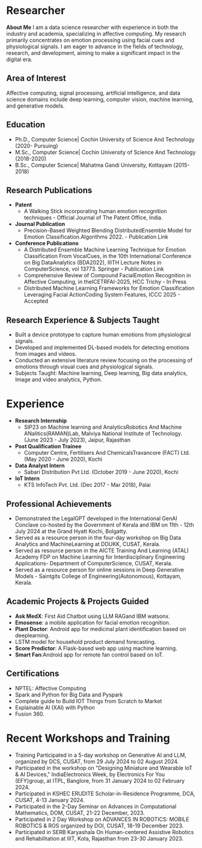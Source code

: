 # Researcher
**About Me**
I am a data science researcher with experience in both the industry and academia, specializing in affective computing. My research primarily concentrates on emotion processing using facial cues and physiological signals. I am eager to advance in the fields of technology, research, and development, aiming to make a significant impact in the digital era.

## Area of Interest
Affective computing, signal processing, artificial intelligence, and data science domains include deep learning, computer vision, machine learning, and generative models.

## Education
- Ph.D., Computer Science| Cochin University of Science And Technology (2020- Pursuing)
- M.Sc., Computer Science| Cochin University of Science And Technology (2018-2020)
- B.Sc., Computer Science| Mahatma Gandi University, Kottayam (2015-2018)

## Research Publications
- **Patent**
  - A Walking Stick incorporating human emotion recognition techniques - Official Journal of The Patent Office, India.
- **Journal Publication**
  - Precision-Based Weighted Blending DistributedEnsemble Model for Emotion Classification.Algorithms 2022. - Publication Link
- **Conference Publications**
  - A Distributed Ensemble Machine Learning Technique for Emotion Classification From VocalCues, in the 10th International Conference on Big DataAnalytics (BDA2022), IIITH Lecture Notes in ComputerScience, vol 13773. Springer - Publication Link
  - Comprehensive Review of Compound FacialEmotion Recognition in Affective Computing, in theICETRFAI-2025, HCC Trichy - In Press
  - Distributed Machine Learning Frameworks for Emotion Classification Leveraging Facial ActionCoding System Features, ICCC 2025 - Accepted 
  
## Research Experience & Subjects Taught
- Built a device prototype to capture human emotions from physiological signals.
- Developed and implemented DL-based models for detecting emotions from images and videos.
- Conducted an extensive literature review focusing on the processing of emotions through visual cues and physiological signals.
- Subjects Taught: Machine learning, Deep learning, Big data analytics, Image and video analytics, Python.

# Experience
- **Research Internship**
  - SIP23 on Machine learning and AnalyticsRobotics And Machine ANalitics(RAMAN)Lab, Malviya National Institute of Technology. (June 2023 - July 2023), Jaipur, Rajasthan
- **Post Qualification Trainee**
  - Computer Centre, Fertilisers And ChemicalsTravancore (FACT) Ltd. (May 2020 - June 2020), Kochi
- **Data Analyst Intern**
  - Sabari Distribution Pvt Ltd. (October 2019 - June 2020), Kochi
 - **IoT Intern**
   - KTS InfoTech Pvt. Ltd. (Dec 2017 - Mar 2018), Palai

## Professional Achievements
- Demonstrated the LegalGPT developed in the International GenAI Conclave co-hosted by the Government of Kerala and IBM on 11th - 12th July 2024 at the Grand Hyatt Kochi, Bolgatty.
- Served as a resource person in the four-day workshop on Big Data Analytics and MachineLearning at DDUKK, CUSAT, Kerala.
- Served as resource person in the AICTE Training And Learning (ATAL) Academy FDP on Machine Learning for Interdisciplinary Engineering Applications- Department of ComputerScience, CUSAT, Kerala.
- Served as a resource person for online sessions in Deep Generative Models - Saintgits College of Engineering(Autonomous), Kottayam, Kerala.

## Academic Projects & Projects Guided
- **Ask MedX**: First Aid Chatbot using LLM RAGand IBM watsonx.
- **Emosense**: a mobile application for facial emotion recognition.
- **Plant Doctor**: Android app for medicinal plant identification based on deeplearning.
- LSTM model for household product demand forecasting.
- **Score Predictor**: A Flask-based web app using machine learning.
- **Smart Fan**:Android app for remote fan control based on IoT.

## Certifications
- NPTEL: Affective Computing
- Spark and Python for Big Data and Pyspark
- Complete guide to Build IOT Things from Scratch to Market
- Explainable Al (XAI) with Python
- Fusion 360.

# Recent Workshops and Training

- Training Participated in a 5-day workshop on Generative AI and LLM, organized by DCS, CUSAT, from 29 July 2024 to 02 August 2024.
- Participated in the workshop on "Designing Miniature and Wearable IoT & AI Devices," IndiaElectronics Week, by Electronics For You (EFY)group, at ITPL, Banglore, from 31 January 2024 to 02 February 2024.
- Participated in KSHEC ERUDITE Scholar-in-Residence Programme, DCA, CUSAT, 4-13 January 2024.
- Participated in the 2-Day Seminar on Advances in Computational Mathematics, DOM, CUSAT, 21-22 December, 2023.
- Participated in 2 Day Workshop on ADVANCES IN ROBOTICS: MOBILE ROBOTICS & ROS organized by DOI, CUSAT, 18-19 December 2023.
- Participated in SERB Karyashala On Human-centered Assistive Robotics and Rehabilitation at IIIT, Kota, Rajasthan from 23-30 January 2023.
